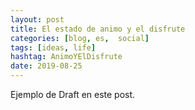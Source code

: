 ```yaml
---
layout: post
title: El estado de animo y el disfrute
categories: [blog, es,  social]
tags: [ideas, life]
hashtag: AnimoYElDisfrute
date: 2019-08-25
---
```


Ejemplo de Draft en este post.
